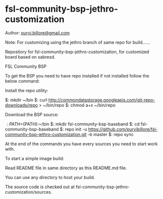 # fsl-community-bsp-jethro-customization

Author: purvi.billore@gmail.com

Note: For customizing using the jethro branch of same repo for build......

Repository for fsl-community-bsp-jethro-customization, for customized board based on sabresd.

FSL Community BSP

To get the BSP you need to have repo installed if not installed follow the below command:

Install the repo utility:

$: mkdir ~/bin $: curl http://commondatastorage.googleapis.com/git-repo-downloads/repo > ~/bin/repo $: chmod a+x ~/bin/repo

Download the BSP source:

$: PATH=${PATH}:~/bin $: mkdir fsl-community-bsp-baseband $: cd fsl-community-bsp-baseband $: repo init -u https://github.com/purvibillore/fsl-community-bsp-jethro-customization.git -b master $: repo sync

At the end of the commands you have every sources you need to start work with.

To start a simple image build:

Read README file in same directory as this README.md file.

You can use any directory to host your build.

The source code is checked out at fsl-community-bsp-jethro-customization/sources.
